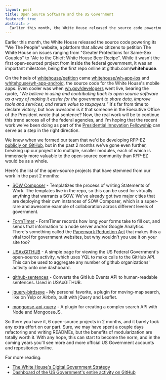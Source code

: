 ```yaml
---
layout: post
title: Open Source Software and the US Government
featured: true
abstract: >
  Earlier this month, the White House released the source code powering its "We The People" website, a platform that allows citizens to petition The White House on issues ranging from "Greater Protections for Same-Sex Couples" to "Ale to the Chief: White House Beer Recipe". While it wasn't the first open-sourced project from inside the federal government, it was an important milestone, being the first repo online at github.com/**whitehouse**.
---
```


Earlier this month, the White House released the source code powering its "We The People" website, a platform that allows citizens to petition The White House on issues ranging from "Greater Protections for Same-Sex Couples" to "Ale to the Chief: White House Beer Recipe". While it wasn't the first open-sourced project from inside the federal government, it was an important milestone, being the first repo online at github.com/**whitehouse**.

On the heels of [whitehouse/petition](https://github.com/WhiteHouse/petition) came [whitehouse/wh-app-ios](https://github.com/WhiteHouse/wh-app-ios) and [whitehouse/wh-app-android](https://github.com/WhiteHouse/wh-app-android), the source code for the White House's mobile apps. Even cooler was when [wh.gov/developers](http://www.wh.gov/developers) went live, bearing the quote, *"We believe in using and contributing back to open source software as a way of making it easier for the government to share data, improve tools and services, and return value to taxpayers."* It's far from time to declare victory, but how *awesome* is it that someone in the Executive Office of the President wrote that sentence? Now, the real work will be to continue this trend across all of the federal agencies, and I'm hoping that the recent work we've been doing as part of the [Presidential Innovation Fellowship](http://wh.gov/innovationfellows) can serve as a step in the right direction.

We knew when we formed our team that we'd be developing RFP-EZ [publicly on GitHub](https://github.com/presidential-innovation-fellows/rfpez), but in the past 2 months we've gone even further, breaking up our project into multiple, smaller modules, each of which is immensely more valuable to the open-source community than RFP-EZ would be as a whole.

Here's the list of the open-source projects that have stemmed from our work in the past 2 months:

- [SOW Composer](https://github.com/presidential-innovation-fellows/sowcomposer) - Templatizes the process of writing Statements of Work. The templates live in the repo, so this can be used for virtually anything that warrants a SOW. We've already got two major cities that are deploying their own instances of SOW Composer, which is a super-rare and awesome example of collaboration across different levels of government.

- [FormTimer](https://github.com/presidential-innovation-fellows/FormTimer) - FormTimer records how long your forms take to fill out, and sends that information to a node server and/or Google Analytics. There's something called the [Paperwork Reduction Act](http://www.archives.gov/federal-register/laws/paperwork-reduction/) that makes this a vital tool for government websites, but why wouldn't you use it on your site too?

- [USAxGITHUB](https://github.com/ajb/USAxGITHUB) - A simple page for viewing the US Federal Government's open-source activity, which uses YQL to make calls to the GitHub API. This can be used to aggregate any number of github organizations' activity onto one dashboard.

- [github-sentences](https://github.com/ajb/github-sentences) - Converts the GitHub Events API to human-readable sentences. Used in USAxGITHUB.

- [jquery-birdseye](https://github.com/ajb/jquery-birdseye) - My personal favorite, a plugin for moving-map search, like on Yelp or Airbnb, built with jQuery and Leaflet.

- [mongoose-api-query](https://github.com/ajb/mongoose-api-query) - A plugin for creating a complex search API with Node and MongooseJS.

So there you have it, 6 open-source projects in 2 months, and it barely took any extra effort on our part. Sure, we may have spent a couple days refactoring and writing READMEs, but the benefits of modularization are totally worth it. With any hope, this can start to become the norm, and in the coming years you'll see more and more official US Government accounts and repositories online.

For more reading:

- [The White House's Digital Government Strategy](http://www.whitehouse.gov/digitalgov)
- [Dashboard of the US Government's entire activity on GitHub](http://ada.mbecker.cc/USAxGITHUB)
